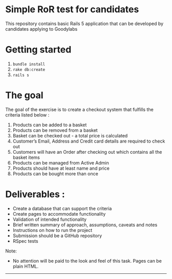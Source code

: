 # Simple RoR test for candidates

This repository contains basic Rails 5 application that can be developed by candidates applying to Goodylabs

# Getting started

1. `bundle install`
2. `rake db:create`
3. `rails s`

# The goal

The goal of the exercise is to create a checkout system that fulfills the criteria listed below :
1. Products can be added to a basket
2. Products can be removed from a basket
3. Basket can be checked out - a total price is calculated
4. Customer’s Email, Address and Credit card details are required to check out
5. Customers will have an Order after checking out which contains all the basket items
6. Products can be managed from Active Admin
7. Products should have at least name and price
8. Products can be bought more than once
    
# Deliverables :
- Create a database that can support the criteria
- Create pages to accommodate functionality
- Validation of intended functionality
- Brief written summary of approach, assumptions, caveats and notes
- Instructions on how to run the project
- Submission should be a GitHub repository
- RSpec tests 
 
 Note: 
- No attention will be paid to the look and feel of this task. Pages can be plain HTML.


----------